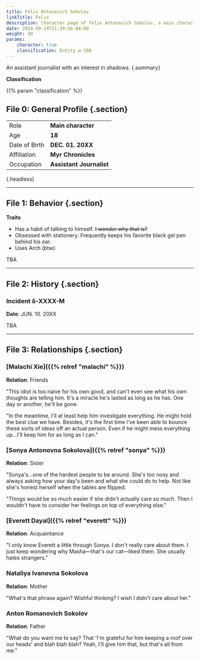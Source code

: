 ```yaml
---
title: Felix Antonovich Sokolov
linkTitle: Felix
description: Character page of Felix Antonovich Sokolov, a main character in Aegis of Death
date: 2024-09-24T21:39:56-04:00
weight: 40
params:
    character: true
    classification: Entity ω-186
---
```


An assistant journalist with an interest in shadows.
{.summary}

<!--more-->

**Classification**

{{% param "classification" %}}

## File 0: General Profile {.section}

|               |                          |
| ------------- | ------------------------ |
| Role          | **Main character**       |
| Age           | **18**                   |
| Date of Birth | **DEC. 01. 20XX**        |
| Affiliation   | **Myr Chronicles**       |
| Occupation    | **Assistant Journalist** |
{.headless}

***

## File 1: Behavior {.section}

**Traits**

- Has a habit of talking to himself. <s>I wonder why that is?</s>
- Obsessed with stationery. Frequently keeps his favorite black gel pen behind his ear.
- Uses Arch (btw).

TBA

***

## File 2: History {.section}

### Incident δ-XXXX-M

**Date**: JUN. 10. 20XX

TBA

***

## File 3: Relationships {.section}

### [Malachi Xie]({{% relref "malachi" %}})

**Relation**: Friends

"This idiot is too naive for his own good, and can't even see what his own thoughts
are telling him. It's a miracle he's lasted as long as he has. One day or another,
he'll be gone.

"In the meantime, I'll at least help him investigate everything. He might hold the
best clue we have. Besides, it's the first time I've been able to bounce these sorts of
ideas off an actual person. Even if he might mess everything up...I'll keep him for as
long as I can."

### [Sonya Antonovna Sokolova]({{% relref "sonya" %}})

**Relation**: Sister

"Sonya's...one of the hardest people to be around. She's too nosy and always asking how
your day's been and what she could do to help. Not like she's honest herself when the
tables are flipped.

"Things would be so much easier if she didn't actually care so much. Then I wouldn't
have to consider her feelings on top of everything else."

### [Everett Dayal]({{% relref "everett" %}})

**Relation**: Acquaintance

"I only know Everett a little through Sonya. I don't really care about them. I just keep
wondering why Masha—that's our cat—liked them. She usually hates strangers."

### Nataliya Ivanovna Sokolova

**Relation**: Mother

"What's that phrase again? Wishful thinking? I wish I didn't care about her."

### Anton Romanovich Sokolov

**Relation**: Father

"What do you want me to say? That 'I'm grateful for him keeping a roof over our heads'
and blah blah blah? Yeah, I'll give him that, but that's all from me."

